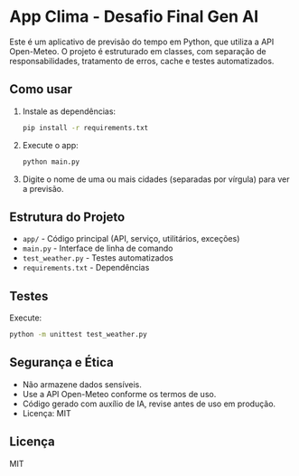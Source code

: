 # App Clima - Desafio Final Gen AI

Este é um aplicativo de previsão do tempo em Python, que utiliza a API Open-Meteo. O projeto é estruturado em classes, com separação de responsabilidades, tratamento de erros, cache e testes automatizados.

## Como usar
1. Instale as dependências:
   ```bash
   pip install -r requirements.txt
   ```
2. Execute o app:
   ```bash
   python main.py
   ```
3. Digite o nome de uma ou mais cidades (separadas por vírgula) para ver a previsão.

## Estrutura do Projeto
- `app/` - Código principal (API, serviço, utilitários, exceções)
- `main.py` - Interface de linha de comando
- `test_weather.py` - Testes automatizados
- `requirements.txt` - Dependências

## Testes
Execute:
```bash
python -m unittest test_weather.py
```

## Segurança e Ética
- Não armazene dados sensíveis.
- Use a API Open-Meteo conforme os termos de uso.
- Código gerado com auxílio de IA, revise antes de uso em produção.
- Licença: MIT

## Licença
MIT
